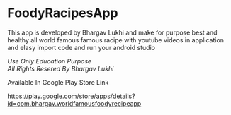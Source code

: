 # FoodyRacipesApp
This app is developed by Bhargav Lukhi and make for purpose best and healthy all world famous famous racipe with youtube videos in application and elasy import code and run your android studio  

*Use Only Education Purpose*  
*All Rights Resered By Bhargav Lukhi*


Available In Google Play Store Link

https://play.google.com/store/apps/details?id=com.bhargav.worldfamousfoodyrecipeapp

